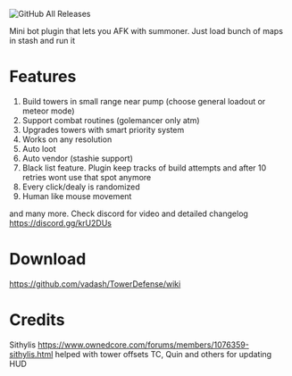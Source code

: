 ![GitHub All Releases](https://img.shields.io/github/downloads/vadash/TowerDefense/total)

Mini bot plugin that lets you AFK with summoner. Just load bunch of maps in stash and run it

# Features

1. Build towers in small range near pump (choose general loadout or meteor mode)
2. Support combat routines (golemancer only atm)
3. Upgrades towers with smart priority system
4. Works on any resolution
6. Auto loot
7. Auto vendor (stashie support)
7. Black list feature. Plugin keep tracks of build attempts and after 10 retries wont use that spot anymore
8. Every click/dealy is randomized
9. Human like mouse movement

and many more. Check discord for video and detailed changelog https://discord.gg/krU2DUs

# Download
https://github.com/vadash/TowerDefense/wiki

# Credits
Sithylis https://www.ownedcore.com/forums/members/1076359-sithylis.html helped with tower offsets
TC, Quin and others for updating HUD
